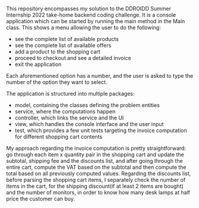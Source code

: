 

This repository encompasses my solution to the DDROIDD Summer Internship 2022 take-home backend coding challenge.
It is a console application which can be started by running the main method in the Main class. This shows a menu allowing the user to do the following:

- see the complete list of available products
- see the complete list of available offers
- add a product to the shopping cart
- proceed to checkout and see a detailed invoice
- exit the application

Each aforementioned option has a number, and the user is asked to type the number of the option they want to select. 

The application is structured into multiple packages:
- model, containing  the classes defining the problem entities
- service, where the computations happen
- controller, which links the service and the UI
- view, which handles the console interface and the user input
- test, which provides a few unit tests targeting the invoice computation for different shopping cart contents

My approach regarding the invoice computation is pretty straightforward: go through each item x quantity pair in the shopping cart and update the subtotal, shipping fee and the discounts list, and after going through the entire cart, compute the VAT based on the subtotal and then compute the total based on all previously computed values.
Regarding the discounts list, before parsing the shopping cart items, I separately check the number of items in the cart, for the shipping discount(if at least 2 items are bought) and the number of monitors, in order to know how many desk lamps at half price the customer can buy.

